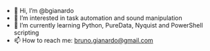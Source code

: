 - 👋 Hi, I’m @bgianardo
- 👀 I’m interested in task automation and sound manipulation
- 🌱 I’m currently learning Python, PureData, Nyquist and PowerShell scripting
- 📫 How to reach me: bruno.gianardo@gmail.com

<!---
bgianardo/bgianardo is a ✨ special ✨ repository because its `README.md` (this file) appears on your GitHub profile.
You can click the Preview link to take a look at your changes.
--->
